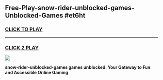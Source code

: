 
## Free-Play-snow-rider-unblocked-games-Unblocked-Games #et6ht
<h3>
<a href="https://news.freeplayer.one?title=snow-rider-unblocked-games&ref=8M">CLICK TO PLAY</a></h3>
<hr>

<h3>
<a href="https://news.freeplayer.one?title=snow-rider-unblocked-games&ref=8M">CLICK 2 PLAY</a>
  
</h3>

<a href="https://news.freeplayer.one?title=snow-rider-unblocked-games&ref=8M"><img src="https://clearcache.store/games.png"></a>


**snow-rider-unblocked-games games unblocked: Your Gateway to Fun and Accessible Online Gaming**

